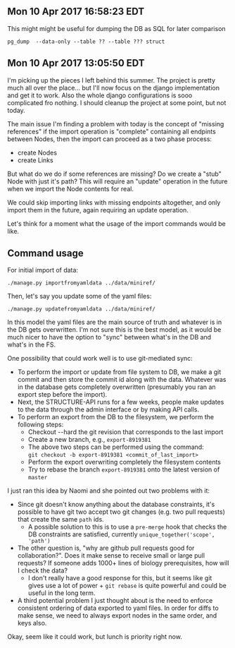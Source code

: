 ## Mon 10 Apr 2017 16:58:23 EDT

This might might be useful for dumping the DB as SQL for later comparison

    pg_dump  --data-only --table ?? --table ??? struct



## Mon 10 Apr 2017 13:05:50 EDT

I'm picking up the pieces I left behind this summer. The project is pretty much
all over the place... but I'll now focus on the django implementation and get it
to work.
Also the whole django configurations is sooo complicated fro nothing. I should
cleanup the project at some point, but not today.

The main issue I'm finding a problem with today is the concept of "missing references"
if the import operation is "complete" containing all endpints between Nodes, then
the import can proceed as a two phase process:
  - create Nodes
  - create Links

But what do we do if some references are missing? Do we create a "stub" Node with
just it's path? This will require an "update" operation in the future when we 
import the Node contents for real.

We could skip importing links with missing endpoints altogether, and only import
them in the future, again requiring an update operation.

Let's think for a moment what the usage of the import commands would be like.


## Command usage

For initial import of data:

    ./manage.py importfromyamldata ../data/miniref/

Then, let's say you update some of the yaml files:

    ./manage.py updatefromyamldata ../data/miniref/

In this model the yaml files are the main source of truth and whatever is in the
DB gets overwritten. I'm not sure this is the best model, as it would be much 
nicer to have the option to "sync" between what's in the DB and what's in the FS.

One possibility that could work well is to use git-mediated sync:

  - To perform the import or update from file system to DB, we make a git commit
    and then store the commit id along with the data. Whatever was in the database
    gets completely overwritten (presumably you ran an export step before the import).
  - Next, the STRUCTURE-API runs for a few weeks, people make updates to the data
    through the admin interface or by making API calls.
  - To perform an export from the DB to the filesystem, we perform the following steps:
      - Checkout --hard the git revision that corresponds to the last import
      - Create a new branch, e.g., `export-8919381`
      - The above two steps can be performed using the command:  
        `git checkout -b export-8919381 <commit_of_last_import>`
      - Perform the export overwriting completely the filesystem contents
      - Try to rebase the branch `export-8919381` onto the latest version of `master`

I just ran this idea by Naomi and she pointed out two problems with it:
  - Since git doesn't know anything about the database constraints, it's possible
    to have git two accept two git changes (e.g. two pull requests) that create
    the same `path` ids. 
      - A possible solution to this is to use a `pre-merge` hook that checks the
        DB constraints are satisfied, currently `unique_together('scope', 'path')`
  - The other question is, "why are github pull requests good for collaboration?".
    Does it make sense to receive small or large pull requests? If someone adds
    1000+ lines of biology prerequisites, how will I check the data?
      - I don't really have a good response for this, but it seems like git gives
        use a lot of power + `git rebase` is quite powerful and could be useful
        in the long term.
  - A third potential problem I just thought about is the need to enforce consistent
    ordering of data exported to yaml files. In order for diffs to make sense, we
    need to always export nodes in the same order, and keys also.


Okay, seem like it could work, but lunch is priority right now.
